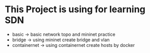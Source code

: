 # This Project is using for learning SDN

* basic -> basic network topo and mininet practice
* bridge -> using mininet create bridge and vlan
* containernet -> using containernet create hosts by docker